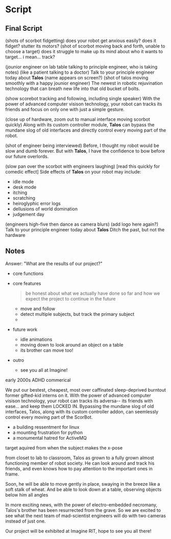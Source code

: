 # Script

## Final Script

(shots of scorbot fidgetting)
does your robot get anxious easily?
does it fidget?
stutter its motors?
(shot of scorbot moving back and forth, unable to choose a target)
does it struggle to make up its mind about who it wants to target... i mean... track?

(jounior engineer on lab table talking to principle engineer, who is taking notes)
(like a patient talking to a doctor)
Talk to your principle engineer today about **Talos** (name appears on screen?)
(shot of talos moving smoothly with a happy jounior engineer)
The newest in robotic rejuvination technology that can breath new life into that old bucket of bolts. 

(show scorebot tracking and following, including single speaker)
With the power of advanced computer visison technology, your robot can tracks its friends and focus on only one with just a simple gesture. 

(close up of hardware, zoom out to manual interface moving scorbot quickly)
Along with its custom controller module, **Talos** can bypass the mundane slog of old interfaces and directly control every moving part of the robot. 

(shot of engineer being interviewed)
Before, I thought my robot would be slow and dumb forever. 
But with **Talos**, I have the confidence to bow before our future overlords. 

(slow pan over the scorbot with engineers laughing)     [read this quickly for comedic effect]
Side effects of **Talos** on your robot may include:
- idle mode
- desk mode
- itching
- scratching
- heiroglyphic error logs
- dellusions of world domination
- judgement day

(engineers high-five then dance as camera blurs) (add logo here again?)
Talk to your principle engineer today about **Talos**
Ditch the past, but not the hardware


## Notes
Answer: "What are the results of our project?"

- core functions
- core features
    > be honest about what we actually have done so far and how we expect the project to continue in the future
    - move and follow
    - detect multiple subjects, but track the primary subject
    - 


- future work
    - idle animations
    - moving down to look around an object on a table
    - its brother can move too!
    
- outro
    - see you all at Imagine!


early 2000s ADHD commerical


We put our bestest, cheapest, most over caffinated sleep-deprived burntout former gifted-kid interns on it. 
With the power of advanced computer visison technology, your robot can tracks its adversa-- its friends with ease... and keep them LOCKED IN. 
Bypassing the mundane slog of old interfaces, Talos, along with its custom controller addon, can seemlessly control every moving part of the ScorBot. 

- a building ressentment for linux
- a mounting frustration for python
- a monumental hatred for ActiveMQ



target aquired from when the subject makes the x-pose

from closet to lab to classroom, Talos as grown to a fully grown almost functioning member of robot society. 
He can look around and track his friends, and even knows how to pay attention to the important ones in frame. 

Soon, he will be able to move gently in place, swaying in the breeze like a soft stalk of wheat. 
And be able to look down at a table, observing objects below him all angles

In more exciting news, with the power of electro-embedded necromany, Talos's brother has been resurrected from the grave. 
So we are excited to see what the next team of mad-scientist engineers will do with two cameras instead of just one. 

Our project will be exhibited at Imagine RIT, hope to see you all there!